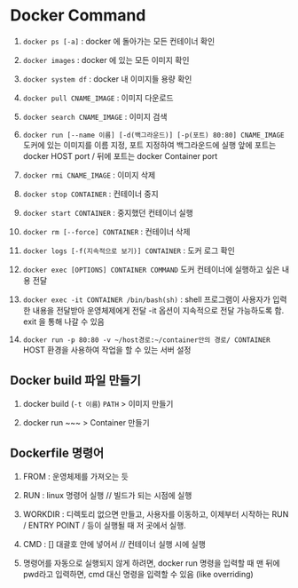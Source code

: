 # Docker Command

1.  `docker ps [-a]` :
docker 에 돌아가는 모든 컨테이너 확인

2. `docker images` :
docker 에 있는 모든 이미지 확인

3. `docker system df` :
docker 내 이미지들 용량 확인

4. `docker pull CNAME_IMAGE` :
이미지 다운로드

5. `docker search CNAME_IMAGE` :
이미지 검색

6. `docker run [--name 이름] [-d(백그라운드)] [-p(포트) 80:80] CNAME_IMAGE`
도커에 있는 이미지를 이름 지정, 포트 지정하여 백그라운드에 실행
앞에 포트는 docker HOST port / 뒤에 포트는 docker Container port 

7. `docker rmi CNAME_IMAGE` :
이미지 삭제

8. `docker stop CONTAINER` :
컨테이너 중지

9. `docker start CONTAINER` :
중지했던 컨테이너 실행

10. `docker rm [--force] CONTAINER` : 
컨테이너 삭제

11. `docker logs [-f(지속적으로 보기)] CONTAINER` :
도커 로그 확인

12. `docker exec [OPTIONS] CONTAINER COMMAND`
도커 컨테이너에 실행하고 싶은 내용 전달

13. `docker exec -it CONTAINER /bin/bash(sh)` :
shell 프로그램이 사용자가 입력한 내용을 전달받아 운영체제에게 전달
-it 옵션이 지속적으로 전달 가능하도록 함.
exit 을 통해 나갈 수 있음

14. `docker run -p 80:80 -v ~/host경로:~/container안의 경로/ CONTAINER`
HOST 환경을 사용하여 작업을 할 수 있는 서버 설정

## Docker build 파일 만들기
1. docker build (`-t 이름`) `PATH` > 이미지 만들기

2. docker run ~~~ > Container 만들기

## Dockerfile 명령어
1. FROM : 운영체제를 가져오는 듯

2. RUN : linux 명령어 실행 // 빌드가 되는 시점에 실행

3. WORKDIR : 디렉토리 없으면 만들고, 사용자를 이동하고, 이제부터 시작하는 RUN / ENTRY POINT / 등이 실행될 때 저 곳에서 실행.

4. CMD : [] 대괄호 안에 넣어서 // 컨테이너 실행 시에 실행

5. 명령어를 자동으로 실행되지 않게 하려면, docker run 명령을 입력할 때 맨 뒤에 pwd라고 입력하면, cmd 대신 명령을 입력할 수 있음 (like overriding)